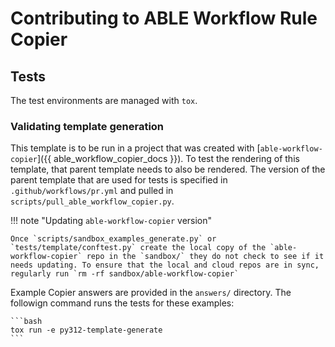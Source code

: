# Contributing to ABLE Workflow Rule Copier

## Tests

The test environments are managed with `tox`.

### Validating template generation

This template is to be run in a project that was created with [`able-workflow-copier`]({{ able_workflow_copier_docs }}). To test the rendering of this template, that parent template needs to also be rendered. The version of the parent template that are used for tests is specified in `.github/workflows/pr.yml` and pulled in `scripts/pull_able_workflow_copier.py`.

!!! note "Updating `able-workflow-copier` version"

    Once `scripts/sandbox_examples_generate.py` or `tests/template/conftest.py` create the local copy of the `able-workflow-copier` repo in the `sandbox/` they do not check to see if it needs updating. To ensure that the local and cloud repos are in sync, regularly run `rm -rf sandbox/able-workflow-copier`

Example Copier answers are provided in the `answers/` directory. The followign command runs the tests for these examples:

    ```bash
    tox run -e py312-template-generate
    ```

